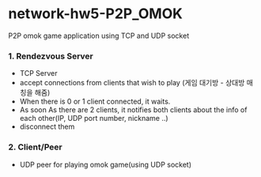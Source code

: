 # network-hw5-P2P_OMOK
P2P omok game application using TCP and UDP socket

### 1. Rendezvous Server
- TCP Server
- accept connections from clients that wish to play (게임 대기방 - 상대방 매칭을 해줌)
- When there is 0 or 1 client connected, it waits.
- As soon As there are 2 clients, it notifies both clients about the info of each other(IP, UDP port number, nickname ..)
- disconnect them


### 2. Client/Peer
- UDP peer for playing omok game(using UDP socket)
